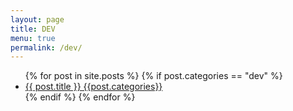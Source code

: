 ```yaml
---
layout: page
title: DEV
menu: true
permalink: /dev/
---
```


<ul>
    {% for post in site.posts %}
        {% if post.categories == "dev" %}
            <li>
                <a href="{{ post.url }}">{{ post.title }} {{post.categories}} </a>
            </li>
        {% endif %}
    {% endfor %}
</ul>

